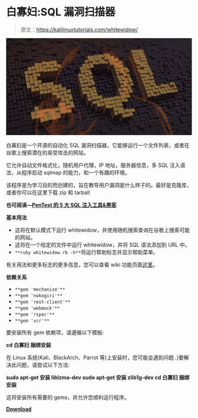 # 白寡妇:SQL 漏洞扫描器

> 原文：<https://kalilinuxtutorials.com/whitewidow/>

[![Whitewidow : SQL Vulnerability Scanner](img//51be57e277ca110de0663c6a99a7c977.png "Whitewidow : SQL Vulnerability Scanner")](https://1.bp.blogspot.com/-WmLjE_xaSh0/XQFLQg3vkGI/AAAAAAAAAxk/TSQOK932fcgzhmdFnTOtgZ7nQqrt869ZgCLcBGAs/s1600/Whitewidow.png)

白寡妇是一个开源的自动化 SQL 漏洞扫描器，它能够运行一个文件列表，或者在谷歌上搜索潜在的易受攻击的网站。

它允许自动文件格式化，随机用户代理，IP 地址，服务器信息，多 SQL 注入语法，从程序启动 sqlmap 的能力，和一个有趣的环境。

该程序是为学习目的而创建的，旨在教导用户漏洞是什么样子的。最好是克隆库，或者你可以在这里下载 zip 和 tarball

**也可阅读—[PenTest 的 5 大 SQL 注入工具&黑客](https://kalilinuxtutorials.com/top-5-sql-injection-tools-for-pentest-hacking/)**

**基本用法**

*   这将在默认模式下运行 whitewidow，并使用随机搜索查询在谷歌上搜索可能的网站。
*   这将在一个给定的文件中运行 whitewidow，并将 SQL 语法添加到 URL 中。
*   `**ruby whitewidow.rb -h**`将运行帮助标志并显示帮助菜单。

有关用法和更多标志的更多信息，您可以查看 wiki 功能页面[这里](https://github.com/Ekultek/whitewidow/wiki/Functionality)。

**依赖关系**

*   `**gem 'mechanize'**`
*   `**gem 'nokogiri'**`
*   `**gem 'rest-client'**`
*   `**gem 'webmock'**`
*   `**gem 'rspec'**`
*   `**gem 'vcr'**`

要安装所有 gem 依赖项，请遵循以下模板:

**cd 白寡妇
捆绑安装**

在 Linux 系统(Kali、BlackArch、Parrot 等)上安装时，您可能会遇到问题..)要解决此问题，请尝试以下方法:

**sudo apt-get 安装 liblzma-dev
sudo apt-get 安装 zlib1g-dev
cd 白寡妇
捆绑安装**

这将安装所有需要的 gems，并允许您顺利运行程序。

[**Download**](https://github.com/WhitewidowScanner/whitewidow)